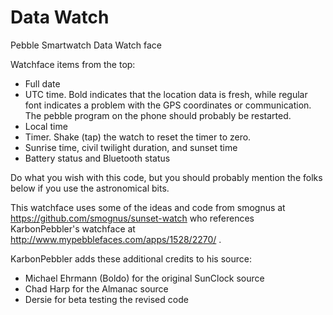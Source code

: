 Data Watch
==========

Pebble Smartwatch Data Watch face

Watchface items from the top:
- Full date
- UTC time. Bold indicates that the location data is fresh, while regular font
indicates a problem with the GPS coordinates or communication. The pebble
program on the phone should probably be restarted.
- Local time
- Timer. Shake (tap) the watch to reset the timer to zero.
- Sunrise time, civil twilight duration, and sunset time
- Battery status and Bluetooth status

Do what you wish with this code, but you should probably mention the folks below
if you use the astronomical bits.

This watchface uses some of the ideas and code from smognus at
https://github.com/smognus/sunset-watch who references KarbonPebbler's watchface
at http://www.mypebblefaces.com/apps/1528/2270/ .

KarbonPebbler adds these additional credits to his source:
- Michael Ehrmann (Boldo) for the original SunClock source
- Chad Harp for the Almanac source
- Dersie for beta testing the revised code
